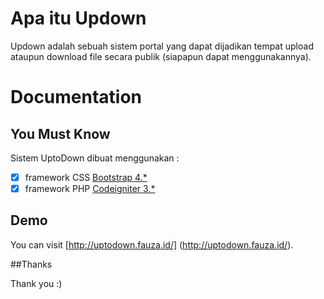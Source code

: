 # Apa itu Updown

Updown adalah sebuah sistem portal yang dapat dijadikan tempat upload ataupun download file secara publik (siapapun dapat menggunakannya).

# Documentation

## You Must Know

Sistem UptoDown dibuat menggunakan :
- [x] framework CSS [Bootstrap 4.*](https://getbootstrap.com/docs/4.0/getting-started/introduction/ "Bootstrap")
- [x] framework PHP [Codeigniter 3.*](https://codeigniter.com/ "Codeigniter")

## Demo

You can visit [http://uptodown.fauza.id/] (http://uptodown.fauza.id/).

##Thanks

Thank you :)

